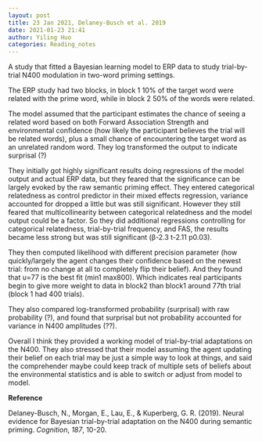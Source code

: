 ```yaml
---
layout: post
title: 23 Jan 2021, Delaney-Busch et al. 2019
date: 2021-01-23 21:41
author: Yiling Huo
categories: Reading_notes
---
```

<!-- wp:paragraph -->
<p>A study that fitted a Bayesian learning model to ERP data to study trial-by-trial N400 modulation in two-word priming settings.</p>
<!-- /wp:paragraph -->

<!-- wp:paragraph -->
<p>The ERP study had two blocks, in block 1 10% of the target word were related with the prime word, while in block 2 50% of the words were related.</p>
<!-- /wp:paragraph -->

<!-- wp:paragraph -->
<p>The model assumed that the participant estimates the chance of seeing a related word based on both Forward Association Strength and environmental confidence (how likely the participant believes the trial will be related words), plus a small chance of encountering the target word as an unrelated random word. They log transformed the output to indicate surprisal (?)</p>
<!-- /wp:paragraph -->

<!-- wp:paragraph -->
<p>They initially got highly significant results doing regressions of the model output and actual ERP data, but they feared that the significance can be largely evoked by the raw semantic priming effect. They entered categorical relatedness as control predictor in their mixed effects regression, variance accounted for dropped a little but was still significant. However they still feared that multicollinearity between categorical relatedness and the model output could be a factor. So they did additional regressions controlling for categorical relatedness, trial-by-trial frequency, and FAS, the results became less strong but was still significant (β-2.3 t-2.11 p0.03).</p>
<!-- /wp:paragraph -->

<!-- wp:paragraph -->
<p>They then computed likelihood with different precision parameter (how quickly/largely the agent changes their confidence based on the newest trial: from no change at all to completely flip their belief). And they found that υ=77 is the best fit (min1 max800). Which indicates real participants begin to give more weight to data in block2 than block1 around 77th trial (block 1 had 400 trials).</p>
<!-- /wp:paragraph -->

<!-- wp:paragraph -->
<p>They also compared log-transformed probability (surprisal) with raw probability (?), and found that surprisal but not probability accounted for variance in N400 amplitudes (??).</p>
<!-- /wp:paragraph -->

<!-- wp:paragraph -->
<p>Overall I think they provided a working model of trial-by-trial adaptations on the N400. They also stressed that their model assuming the agent updating their belief on each trial may be just a simple way to look at things, and said the comprehender maybe could keep track of multiple sets of beliefs about the environmental statistics and is able to switch or adjust from model to model.</p>
<!-- /wp:paragraph -->

<!-- wp:paragraph -->
<p><strong>Reference</strong></p>
<!-- /wp:paragraph -->

<!-- wp:paragraph -->
<p>Delaney-Busch, N., Morgan, E., Lau, E., &amp; Kuperberg, G. R. (2019). Neural evidence for Bayesian trial-by-trial adaptation on the N400 during semantic priming. <em>Cognition</em>, <em>187</em>, 10-20.</p>
<!-- /wp:paragraph -->
